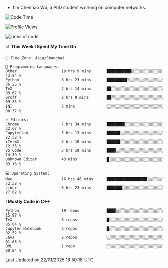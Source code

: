 - I'm Chenhao Wu, a PhD student working on computer networks.

<!--START_SECTION:waka-->
![Code Time](http://img.shields.io/badge/Code%20Time-357%20hrs%2013%20mins-blue)

![Profile Views](http://img.shields.io/badge/Profile%20Views-1-blue)

![Lines of code](https://img.shields.io/badge/From%20Hello%20World%20I%27ve%20Written-12.4%20million%20lines%20of%20code-blue)

📊 **This Week I Spent My Time On** 

```text
🕑︎ Time Zone: Asia/Shanghai

💬 Programming Languages: 
Other                    10 hrs 9 mins       ███████████░░░░░░░░░░░░░░   43.84 % 
Python                   8 hrs 23 mins       █████████░░░░░░░░░░░░░░░░   36.25 % 
TeX                      2 hrs 14 mins       ██░░░░░░░░░░░░░░░░░░░░░░░   09.67 % 
Groff                    2 hrs 9 mins        ██░░░░░░░░░░░░░░░░░░░░░░░   09.35 % 
INI                      5 mins              ░░░░░░░░░░░░░░░░░░░░░░░░░   00.37 % 

🔥 Editors: 
Chrome                   7 hrs 34 mins       ████████░░░░░░░░░░░░░░░░░   32.67 % 
Jupyterlab               5 hrs 13 mins       ██████░░░░░░░░░░░░░░░░░░░   22.52 % 
iTerm2                   5 hrs 10 mins       ██████░░░░░░░░░░░░░░░░░░░   22.35 % 
VS Code                  3 hrs 19 mins       ████░░░░░░░░░░░░░░░░░░░░░   14.39 % 
Unknown Editor           43 mins             █░░░░░░░░░░░░░░░░░░░░░░░░   03.16 % 

💻 Operating System: 
Mac                      16 hrs 46 mins      ██████████████████░░░░░░░   72.38 % 
Linux                    6 hrs 23 mins       ███████░░░░░░░░░░░░░░░░░░   27.62 % 
```

**I Mostly Code in C++** 

```text
Python                   19 repos            ████░░░░░░░░░░░░░░░░░░░░░   15.97 % 
TeX                      6 repos             █░░░░░░░░░░░░░░░░░░░░░░░░   05.04 % 
Jupyter Notebook         3 repos             █░░░░░░░░░░░░░░░░░░░░░░░░   02.52 % 
Java                     2 repos             ░░░░░░░░░░░░░░░░░░░░░░░░░   01.68 % 
QML                      1 repo              ░░░░░░░░░░░░░░░░░░░░░░░░░   00.84 % 
```




 Last Updated on 22/01/2025 18:50:18 UTC
<!--END_SECTION:waka-->
